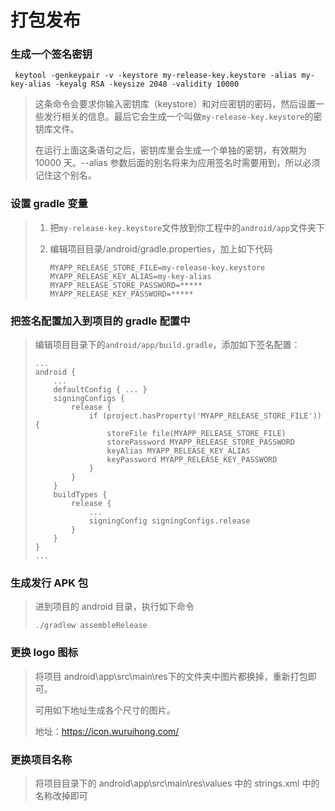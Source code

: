 # 打包发布

### 生成一个签名密钥

```
 keytool -genkeypair -v -keystore my-release-key.keystore -alias my-key-alias -keyalg RSA -keysize 2048 -validity 10000
```

> 这条命令会要求你输入密钥库（keystore）和对应密钥的密码，然后设置一些发行相关的信息。最后它会生成一个叫做`my-release-key.keystore`的密钥库文件。
>
> 在运行上面这条语句之后，密钥库里会生成一个单独的密钥，有效期为 10000 天。--alias 参数后面的别名将来为应用签名时需要用到，所以必须记住这个别名。

### 设置 gradle 变量

> 1. 把`my-release-key.keystore`文件放到你工程中的`android/app`文件夹下
>
> 2. 编辑项目目录/android/gradle.properties，加上如下代码
>
>    ```
>    MYAPP_RELEASE_STORE_FILE=my-release-key.keystore
>    MYAPP_RELEASE_KEY_ALIAS=my-key-alias
>    MYAPP_RELEASE_STORE_PASSWORD=*****
>    MYAPP_RELEASE_KEY_PASSWORD=*****
>    ```

### 把签名配置加入到项目的 gradle 配置中

> 编辑项目目录下的`android/app/build.gradle`，添加如下签名配置：
>
> ```
> ...
> android {
>     ...
>     defaultConfig { ... }
>     signingConfigs {
>         release {
>             if (project.hasProperty('MYAPP_RELEASE_STORE_FILE')) {
>                 storeFile file(MYAPP_RELEASE_STORE_FILE)
>                 storePassword MYAPP_RELEASE_STORE_PASSWORD
>                 keyAlias MYAPP_RELEASE_KEY_ALIAS
>                 keyPassword MYAPP_RELEASE_KEY_PASSWORD
>             }
>         }
>     }
>     buildTypes {
>         release {
>             ...
>             signingConfig signingConfigs.release
>         }
>     }
> }
> ...
> ```

### 生成发行 APK 包

> 进到项目的 android 目录，执行如下命令
>
> ```
> ./gradlew assembleRelease
> ```
>
> 

### 更换 logo 图标

> 将项目 android\app\src\main\res下的文件夹中图片都换掉，重新打包即可。
>
> 可用如下地址生成各个尺寸的图片。
>
> 地址：https://icon.wuruihong.com/

### 更换项目名称

> 将项目目录下的 android\app\src\main\res\values 中的 strings.xml 中的名称改掉即可